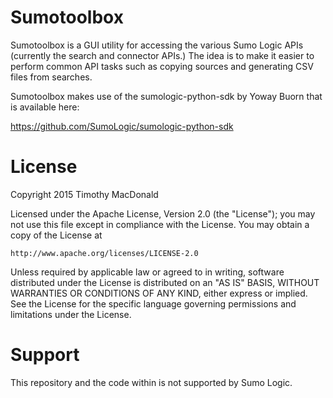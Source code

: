 Sumotoolbox
===========

 Sumotoolbox is a GUI utility for accessing the various Sumo Logic APIs (currently the search
 and connector APIs.) The idea is to make it easier to perform common API tasks such as copying
 sources and generating CSV files from searches.

 Sumotoolbox makes use of the sumologic-python-sdk by Yoway Buorn that is available here:

 https://github.com/SumoLogic/sumologic-python-sdk


License
=======

Copyright 2015 Timothy MacDonald

Licensed under the Apache License, Version 2.0 (the "License");
you may not use this file except in compliance with the License.
You may obtain a copy of the License at

    http://www.apache.org/licenses/LICENSE-2.0

Unless required by applicable law or agreed to in writing, software
distributed under the License is distributed on an "AS IS" BASIS,
WITHOUT WARRANTIES OR CONDITIONS OF ANY KIND, either express or implied.
See the License for the specific language governing permissions and
limitations under the License.

Support
=======

This repository and the code within is not supported by Sumo Logic.

